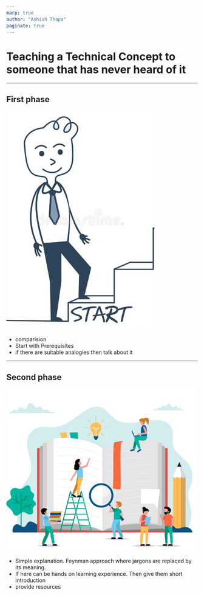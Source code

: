 ```yaml
---
marp: true
author: "Ashish Thapa"
paginate: true
---
```



# Teaching a Technical Concept to someone that has never heard of it

------

## First phase

![bg left fit](assets/first.png)

- comparision 
- Start with Prerequisites 
- if there are suitable analogies then talk about it

------
## Second phase

![bg right fit](assets/second.png)
- Simple explanation. Feynman approach where jargons are replaced by its meaning.  
- If here can be hands on learning experience. Then give them short introduction 
- provide resources 




